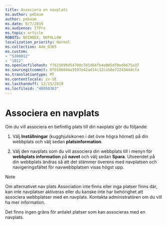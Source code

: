 ```yaml
---
title: Associera en navplats
ms.author: pebaum
author: pebaum
ms.date: 8/7/2019
ms.audience: ITPro
ms.topic: article
ROBOTS: NOINDEX, NOFOLLOW
localization_priority: Normal
ms.collection: Adm_O365
ms.custom:
- "5300012"
- "1012"
ms.openlocfilehash: ff623699d54700c781d64fb4e0d5df0edb675a37
ms.sourcegitcommit: 0f0186044a3597e42ad14c32ca58e7224344dcfa
ms.translationtype: MT
ms.contentlocale: sv-SE
ms.lasthandoff: 12/15/2019
ms.locfileid: "40050363"
---
```

# <a name="associate-a-hub-site"></a>Associera en navplats

Om du vill associera en befintlig plats till din navplats gör du följande:
  
1. Välj **Inställningar** (kugghjulsikonen i det övre högra hörnet) på din webbplats och välj sedan **platsinformation**.

2. Välj den navplats som du vill associera din webbplats till i menyn för **webbplats information** på **navet** och välj sedan **Spara**. Utseendet på din webbplats ändras så att det stämmer överens med navplatsen och navigeringsfältet för navwebbplatsen visas högst upp.

 > [!Note]
>Om alternativet nav plats Association inte finns eller inga platser finns där, kan inte navplatser aktiveras eller du kanske inte har behörighet att associera webbplatser med en navplats. Kontakta administratören om du vill ha mer information.
>
>Det finns ingen gräns för antalet platser som kan associeras med en navplats.
  